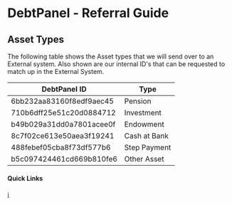 # DebtPanel - Referral Guide

## Asset Types

The following table shows the Asset types that we will send over to an External system. Also shown are our internal ID's that can be requested to match up in the External System.

DebtPanel ID | Type
--- | ---
6bb232aa83160f8edf9aec45 | Pension
710b6dff25e51c20d0884712 | Investment
b49b029a31dd0a7801acee0f | Endowment
8c7f02ce613e50aea3f19241 | Cash at Bank
488febef05cba8f73df577b6 | Step Payment
b5c097424461cd669b810fe6 | Other Asset


#### Quick Links

[:information_source:](../readme.md)